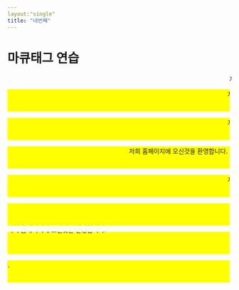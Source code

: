 ```yaml
---
layout:"single"
title: "네번째"
---
```


# 마큐태그 연습


<marquee>저희 홈페이지에 오신것을 환영합니다.</marquee>
<br>

<marquee width="500"
		 height="50"
		 bgcolor="yellow">
	저희 홈페이지에 오신것을 환영합니다.
</marquee>
<br>

<marquee width="500"
		 height="50"
		 bgcolor="yellow"
		 behavior="scroll">
	저희 홈페이지에 오신것을 환영합니다.
</marquee>
<br>

<marquee width="500"
		 height="50"
		 bgcolor="yellow"
		 behavior="alternate">
	저희 홈페이지에 오신것을 환영합니다.
</marquee>
<br>



<marquee width="500"
		 height="50"
		 bgcolor="yellow"
		 behavior="slide">
	저희 홈페이지에 오신것을 환영합니다.
</marquee>
<br>


<marquee width="500"
		 height="50"
		 bgcolor="yellow"
		 direction="up">
	저희 홈페이지에 오신것을 환영합니다.
</marquee>
<br>



<marquee width="500"
		 height="50"
		 bgcolor="yellow"
		 direction="down">
	저희 홈페이지에 오신것을 환영합니다.
</marquee>
<br>



<marquee width="500"
		 height="50"
		 bgcolor="yellow"
		 direction="right">
	저희 홈페이지에 오신것을 환영합니다.
</marquee>
<br>
